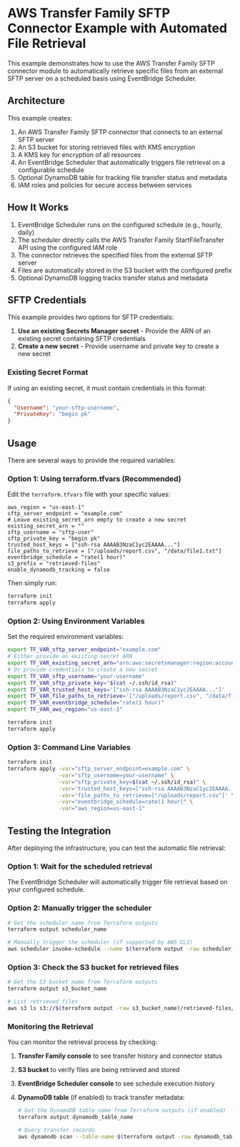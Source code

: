 # AWS Transfer Family SFTP Connector Example with Automated File Retrieval

This example demonstrates how to use the AWS Transfer Family SFTP connector module to automatically retrieve specific files from an external SFTP server on a scheduled basis using EventBridge Scheduler.

## Architecture

This example creates:

1. An AWS Transfer Family SFTP connector that connects to an external SFTP server
2. An S3 bucket for storing retrieved files with KMS encryption
3. A KMS key for encryption of all resources
4. An EventBridge Scheduler that automatically triggers file retrieval on a configurable schedule
5. Optional DynamoDB table for tracking file transfer status and metadata
6. IAM roles and policies for secure access between services

## How It Works

1. EventBridge Scheduler runs on the configured schedule (e.g., hourly, daily)
2. The scheduler directly calls the AWS Transfer Family StartFileTransfer API using the configured IAM role
3. The connector retrieves the specified files from the external SFTP server
4. Files are automatically stored in the S3 bucket with the configured prefix
5. Optional DynamoDB logging tracks transfer status and metadata

## SFTP Credentials

This example provides two options for SFTP credentials:

1. **Use an existing Secrets Manager secret** - Provide the ARN of an existing secret containing SFTP credentials
2. **Create a new secret** - Provide username and private key to create a new secret

### Existing Secret Format

If using an existing secret, it must contain credentials in this format:

```json
{
  "Username": "your-sftp-username",
  "PrivateKey": "begin pk"
}
```

## Usage

There are several ways to provide the required variables:

### Option 1: Using terraform.tfvars (Recommended)

Edit the `terraform.tfvars` file with your specific values:

```hcl
aws_region = "us-east-1"
sftp_server_endpoint = "example.com"
# Leave existing_secret_arn empty to create a new secret
existing_secret_arn = ""
sftp_username = "sftp-user"
sftp_private_key = "begin pk"
trusted_host_keys = ["ssh-rsa AAAAB3NzaC1yc2EAAAA..."]
file_paths_to_retrieve = ["/uploads/report.csv", "/data/file1.txt"]
eventbridge_schedule = "rate(1 hour)"
s3_prefix = "retrieved-files"
enable_dynamodb_tracking = false
```

Then simply run:

```bash
terraform init
terraform apply
```

### Option 2: Using Environment Variables

Set the required environment variables:

```bash
export TF_VAR_sftp_server_endpoint="example.com"
# Either provide an existing secret ARN
export TF_VAR_existing_secret_arn="arn:aws:secretsmanager:region:account-id:secret:secret-name"
# Or provide credentials to create a new secret
export TF_VAR_sftp_username="your-username"
export TF_VAR_sftp_private_key="$(cat ~/.ssh/id_rsa)"
export TF_VAR_trusted_host_keys='["ssh-rsa AAAAB3NzaC1yc2EAAAA..."]'
export TF_VAR_file_paths_to_retrieve='["/uploads/report.csv", "/data/file1.txt"]'
export TF_VAR_eventbridge_schedule="rate(1 hour)"
export TF_VAR_aws_region="us-east-1"

terraform init
terraform apply
```

### Option 3: Command Line Variables

```bash
terraform init
terraform apply -var="sftp_server_endpoint=example.com" \
                -var="sftp_username=your-username" \
                -var="sftp_private_key=$(cat ~/.ssh/id_rsa)" \
                -var='trusted_host_keys=["ssh-rsa AAAAB3NzaC1yc2EAAAA..."]' \
                -var='file_paths_to_retrieve=["/uploads/report.csv"]' \
                -var="eventbridge_schedule=rate(1 hour)" \
                -var="aws_region=us-east-1"
```

## Testing the Integration

After deploying the infrastructure, you can test the automatic file retrieval:

### Option 1: Wait for the scheduled retrieval

The EventBridge Scheduler will automatically trigger file retrieval based on your configured schedule.

### Option 2: Manually trigger the scheduler

```bash
# Get the scheduler name from Terraform outputs
terraform output scheduler_name

# Manually trigger the scheduler (if supported by AWS CLI)
aws scheduler invoke-schedule --name $(terraform output -raw scheduler_name)
```

### Option 3: Check the S3 bucket for retrieved files

```bash
# Get the S3 bucket name from Terraform outputs
terraform output s3_bucket_name

# List retrieved files
aws s3 ls s3://$(terraform output -raw s3_bucket_name)/retrieved-files/
```

### Monitoring the Retrieval

You can monitor the retrieval process by checking:

1. **Transfer Family console** to see transfer history and connector status

2. **S3 bucket** to verify files are being retrieved and stored

3. **EventBridge Scheduler console** to see schedule execution history

4. **DynamoDB table** (if enabled) to track transfer metadata:

   ```bash
   # Get the DynamoDB table name from Terraform outputs (if enabled)
   terraform output dynamodb_table_name
   
   # Query transfer records
   aws dynamodb scan --table-name $(terraform output -raw dynamodb_table_name)
   ```
